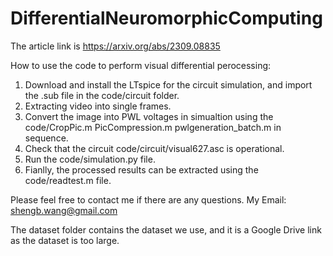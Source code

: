 # DifferentialNeuromorphicComputing
The article link is https://arxiv.org/abs/2309.08835

How to use the code to perform visual differential perocessing:
1. Download and install the LTspice for the circuit simulation, and import the .sub file in the code/circuit folder.
2. Extracting video into single frames.
3. Convert the image into PWL voltages in simualtion using the code/CropPic.m PicCompression.m pwlgeneration_batch.m in sequence.
4. Check that the circuit code/circuit/visual627.asc is operational.
5. Run the code/simulation.py file.
6. Fianlly, the processed results can be extracted using the code/readtest.m file.

Please feel free to contact me if there are any questions. My Email: shengb.wang@gmail.com

The dataset folder contains the dataset we use, and it is a Google Drive link as the dataset is too large.
